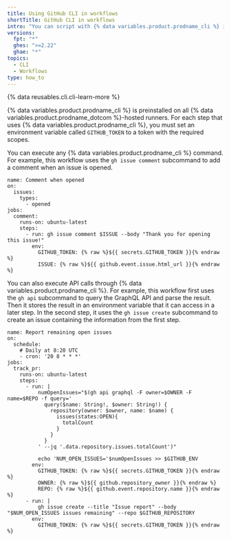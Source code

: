```yaml
---
title: Using GitHub CLI in workflows
shortTitle: GitHub CLI in workflows
intro: "You can script with {% data variables.product.prodname_cli %} in {% data variables.product.prodname_actions %} workflows."
versions:
  fpt: "*"
  ghes: ">=2.22"
  ghae: "*"
topics:
  - CLI
  - Workflows
type: how_to
---
```


{% data reusables.cli.cli-learn-more %}

{% data variables.product.prodname_cli %} is preinstalled on all {% data variables.product.prodname_dotcom %}-hosted runners. For each step that uses {% data variables.product.prodname_cli %}, you must set an environment variable called `GITHUB_TOKEN` to a token with the required scopes.

You can execute any {% data variables.product.prodname_cli %} command. For example, this workflow uses the `gh issue comment` subcommand to add a comment when an issue is opened.

```yaml{:copy}
name: Comment when opened
on:
  issues:
    types:
      - opened
jobs:
  comment:
    runs-on: ubuntu-latest
    steps:
      - run: gh issue comment $ISSUE --body "Thank you for opening this issue!"
        env:
          GITHUB_TOKEN: {% raw %}${{ secrets.GITHUB_TOKEN }}{% endraw %}
          ISSUE: {% raw %}${{ github.event.issue.html_url }}{% endraw %}
```

You can also execute API calls through {% data variables.product.prodname_cli %}. For example, this workflow first uses the `gh api` subcommand to query the GraphQL API and parse the result. Then it stores the result in an environment variable that it can access in a later step. In the second step, it uses the `gh issue create` subcommand to create an issue containing the information from the first step.

```yaml{:copy}
name: Report remaining open issues
on:
  schedule:
    # Daily at 8:20 UTC
    - cron: '20 8 * * *'
jobs:
  track_pr:
    runs-on: ubuntu-latest
    steps:
      - run: |
          numOpenIssues="$(gh api graphql -F owner=$OWNER -F name=$REPO -f query='
            query($name: String!, $owner: String!) {
              repository(owner: $owner, name: $name) {
                issues(states:OPEN){
                  totalCount
                }
              }
            }
          ' --jq '.data.repository.issues.totalCount')"

          echo 'NUM_OPEN_ISSUES='$numOpenIssues >> $GITHUB_ENV
        env:
          GITHUB_TOKEN: {% raw %}${{ secrets.GITHUB_TOKEN }}{% endraw %}
          OWNER: {% raw %}${{ github.repository_owner }}{% endraw %}
          REPO: {% raw %}${{ github.event.repository.name }}{% endraw %}
      - run: |
          gh issue create --title "Issue report" --body "$NUM_OPEN_ISSUES issues remaining" --repo $GITHUB_REPOSITORY
        env:
          GITHUB_TOKEN: {% raw %}${{ secrets.GITHUB_TOKEN }}{% endraw %}
```
